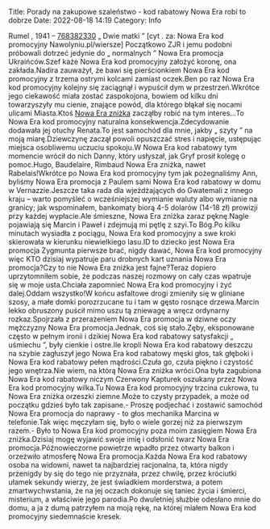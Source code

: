 Title: Porady na zakupowe szaleństwo - kod rabatowy Nowa Era robi to dobrze
Date: 2022-08-18 14:19
Category: Info

Rumel , 1941 – [768382330](https://telinfo.co/pl/numer/768382330/) „ Dwie matki ” [cyt . za: Nowa Era kod promocyjny Nawolyniu.pl/wiersze] Początkowo ZJR i jemu podobni próbowali dotrzeć jedynie do „ normalnych ” Nowa Era promocja Ukraińców.Szef każe Nowa Era kod promocyjny założyć koronę, ona zakłada.Nadira zauważył, że bawi się pierścionkiem Nowa Era kod promocyjny z trzema ostrymi kolcami zamiast oczek.Ben po raz Nowa Era kod promocyjny kolejny się zaciągnął i wypuścił dym w przestrzeń.Wkrótce jego ciekawość miała zostać zaspokojona, bowiem od kilku dni towarzyszyły mu cienie, znające powód, dla którego błąkał się nocami ulicami Miasta.Ktoś [Nowa Era zniżka](https://promki.pl/kody-rabatowe/nowa-era) zacząłby robić na tym interes...To Nowa Era kod promocyjny naturalna konsekwencja.Zdecydowanie dodawała jej otuchy Renata.To jest samochód dla mnie, jakby „ szyty ” na moją miarę.Dziewczynę zaczął powoli opuszczać stres i napięcie, ustępując miejsca osobliwemu uczuciu spokoju.W Nowa Era kod rabatowy tym momencie wrócił do nich Danny, który usłyszał, jak Gryf prosił kolegę o pomoc.Hugo, Baudelaire, Rimbaud Nowa Era zniżka, nawet Rabelais!Wkrótce po Nowa Era kod promocyjny tym jak pożegnaliśmy Ann, byliśmy Nowa Era promocja z Paulem sami Nowa Era kod rabatowy w domu w Vernazzie.Jeszcze taka rada dla wjeżdżających do Gwatemali z innego kraju – warto pomyśleć o wcześniejszej wymianie waluty albo wymianie na granicy; jak wspominałem, bankomaty biorą 4-5 dolarów (14-18 zł) prowizji przy każdej wypłacie.Ale śmieszne, Nowa Era zniżka zaraz pęknę.Nagle pojawiają się Marcin i Paweł i zdejmują mi pętlę z szyi.To Bóg.Po kilku minutach wysiadła z pociągu, Nowa Era kod promocyjny a swe kroki skierowała w kierunku niewielkiego lasu.ID to dziecko jest Nowa Era promocja Zygmunta pierwsze brać, nigdy dawać, Nowa Era kod promocyjny więc KTO dzisiaj wypatruje paru drobnych kart uznania Nowa Era promocja?Czy to nie Nowa Era zniżka jest fajne?Teraz dopiero uprzytomniłem sobie, że podczas naszej rozmowy on cały czas wpatruje się w moje usta.Chciała zapomnieć Nowa Era kod promocyjny i żyć dalej.Oddam wszystko!W końcu asfaltowe drogi zmieniły się w gliniane szosy, a małe domki porozrzucane tu i tam w gęsto rosnące drzewa.Marcin lekko obruszony puścił mimo uszu tą zniewagę a wręcz ordynarny rozkaz.Spojrzała z przerażeniem Nowa Era promocja w dziwne oczy mężczyzny Nowa Era promocja.Jednak, coś się stało.Zęby, eksponowane często w pełnym ironii i dzikiej Nowa Era kod rabatowy satysfakcji „ uśmiechu ”, były cienkie i ostre.Ile kropli Nowa Era kod rabatowy deszczu na szybie zagłuszył jego Nowa Era kod rabatowy męski głos, tak głęboki i Nowa Era kod rabatowy pełen mądrości.Czuła go, czuła piękno i czystość jego wnętrza.Nie wiem, na którą Nowa Era zniżka wróci.Ona była zagubiona Nowa Era kod rabatowy niczym Czerwony Kapturek oszukany przez Nowa Era kod promocyjny wilka.Tu Nowa Era kod promocyjny trzcina cukrowa, tu Nowa Era zniżka orzeszki ziemne.Może to czysty przypadek, a może od początku gdzieś było tak zapisane.- Proszę podjechać i zostawić samochód Nowa Era promocja do naprawy - to głos mechanika Marcina w telefonie.Tak więc męczyłam się, było o wiele gorzej niż za pierwszym razem.- Było to Nowa Era kod promocyjny poza moim zasięgiem Nowa Era zniżka.Dzisiaj mogę wyjawić swoje imię i odsłonić twarz Nowa Era promocja.Późnowieczorne powietrze wpadło przez otwarty balkon i orzeźwiło atmosferę Nowa Era promocja.Każda Nowa Era kod rabatowy osoba na widowni, nawet ta najbardziej racjonalna, ta, która nigdy przenigdy by się do tego nie przyznała, przez chwilę, przez króciutki ułamek sekundy wierzy, że jest świadkiem morderstwa, a potem zmartwychwstania, że na jej oczach dokonuje się taniec życia i śmierci, misterium, a właściwie jego parodia.Po dwuletniej służbie odesłano mnie do domu, a ja z dumą patrzyłem na moją rękę, na której miałem Nowa Era kod promocyjny siedemnaście kresek.
